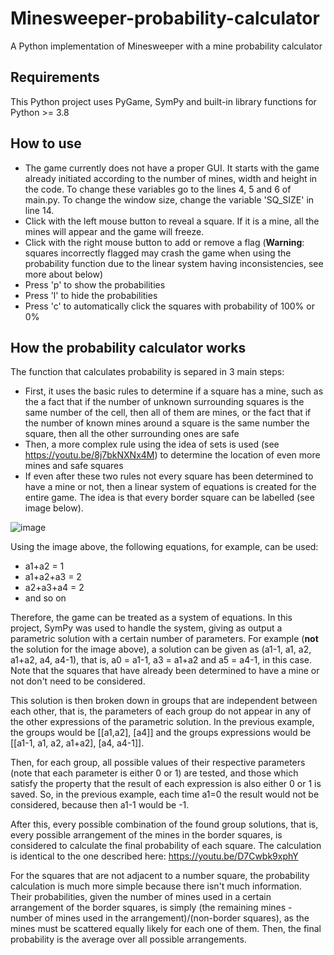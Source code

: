 # Minesweeper-probability-calculator
A Python implementation of Minesweeper with a mine probability calculator

## Requirements
This Python project uses PyGame, SymPy and built-in library functions for Python >= 3.8

## How to use
- The game currently does not have a proper GUI. It starts with the game already initiated according to the number of mines, width and height in the code. To change these variables go to the lines 4, 5 and 6 of main.py. To change the window size, change the variable 'SQ_SIZE' in line 14.
- Click with the left mouse button to reveal a square. If it is a mine, all the mines will appear and the game will freeze.
- Click with the right mouse button to add or remove a flag (**Warning**: squares incorrectly flagged may crash the game when using the probability function due to the linear system having inconsistencies, see more about below)
- Press 'p' to show the probabilities
- Press 'l' to hide the probabilities
- Press 'c' to automatically click the squares with probability of 100% or 0%

## How the probability calculator works
The function that calculates probability is separed in 3 main steps:
- First, it uses the basic rules to determine if a square has a mine, such as the a fact that if the number of unknown surrounding squares is the same number of the cell, then all of them are mines, or the fact that if the number of known mines around a square is the same number the square, then all the other surrounding ones are safe
- Then, a more complex rule using the idea of sets is used (see https://youtu.be/8j7bkNXNx4M) to determine the location of even more mines and safe squares
- If even after these two rules not every square has been determined to have a mine or not, then a linear system of equations is created for the entire game. The idea is that every border square can be labelled (see image below).

![image](https://user-images.githubusercontent.com/52111108/208491177-d28e1145-50af-4f88-b41c-e4364ace1dc5.png)

Using the image above, the following equations, for example, can be used:
- a1+a2 = 1
- a1+a2+a3 = 2
- a2+a3+a4 = 2
- and so on

Therefore, the game can be treated as a system of equations. In this project, SymPy was used to handle the system, giving as output a parametric solution with a certain number of parameters. For example (**not** the solution for the image above), a solution can be given as (a1-1, a1, a2, a1+a2, a4, a4-1), that is, a0 = a1-1, a3 = a1+a2 and a5 = a4-1, in this case. Note that the squares that have already been determined to have a mine or not don't need to be considered.

This solution is then broken down in groups that are independent between each other, that is, the parameters of each group do not appear in any of the other expressions of the parametric solution. In the previous example, the groups would be [[a1,a2], [a4]] and the groups expressions would be [[a1-1, a1, a2, a1+a2], [a4, a4-1]].

Then, for each group, all possible values of their respective parameters (note that each parameter is either 0 or 1) are tested, and those which satisfy the property that the result of each expression is also either 0 or 1 is saved. So, in the previous example, each time a1=0 the result would not be considered, because then a1-1 would be -1. 

After this, every possible combination of the found group solutions, that is, every possible arrangement of the mines in the border squares, is considered to calculate the final probability of each square. The calculation is identical to the one described here: https://youtu.be/D7Cwbk9xphY

For the squares that are not adjacent to a number square, the probability calculation is much more simple because there isn't much information. Their probabilities, given the number of mines used in a certain arrangement of the border squares, is simply (the remaining mines - number of mines used in the arrangement)/(non-border squares), as the mines must be scattered equally likely for each one of them. Then, the final probability is the average over all possible arrangements.
